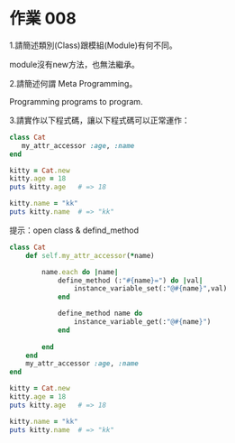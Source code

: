 # 作業 008

1.請簡述類別(Class)跟模組(Module)有何不同。

module沒有new方法，也無法繼承。

2.請簡述何謂 Meta Programming。

Programming programs to program.

3.請實作以下程式碼，讓以下程式碼可以正常運作：

```ruby
class Cat
   my_attr_accessor :age, :name
end

kitty = Cat.new
kitty.age = 18
puts kitty.age   # => 18

kitty.name = "kk"
puts kitty.name  # => "kk"
```

提示：open class & defind_method

```ruby
class Cat
   	def self.my_attr_accessor(*name)

	   	name.each do |name|
	   		define_method (:"#{name}=") do |val|
	   			instance_variable_set(:"@#{name}",val)
	   		end

	   		define_method name do
	   			instance_variable_get(:"@#{name}")
	   		end
	   		
	   	end
	end
	my_attr_accessor :age, :name
end

kitty = Cat.new
kitty.age = 18
puts kitty.age   # => 18

kitty.name = "kk"
puts kitty.name  # => "kk"
```

